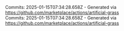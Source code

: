 Commits: 2025-01-15T07:34:28.658Z - Generated via https://github.com/marketplace/actions/artificial-grass
<br>
Commits: 2025-01-15T07:34:28.658Z - Generated via https://github.com/marketplace/actions/artificial-grass
<br>
